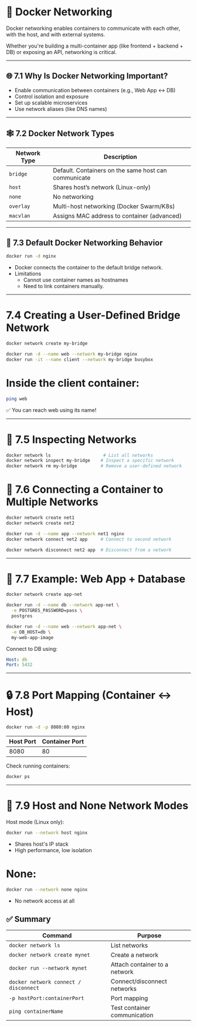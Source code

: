 # 🐳 Docker Networking

Docker networking enables containers to communicate with each other, with the host, and with external systems.

Whether you're building a multi-container app (like frontend + backend + DB) or exposing an API, networking is critical.

---

## 🌐 7.1 Why Is Docker Networking Important?

- Enable communication between containers (e.g., Web App ↔ DB)
- Control isolation and exposure
- Set up scalable microservices
- Use network aliases (like DNS names)

---

## 🕸️ 7.2 Docker Network Types

| Network Type | Description                                  |
|--------------|----------------------------------------------|
| `bridge`     | Default. Containers on the same host can communicate |
| `host`       | Shares host’s network (Linux-only)           |
| `none`       | No networking                                |
| `overlay`    | Multi-host networking (Docker Swarm/K8s)     |
| `macvlan`    | Assigns MAC address to container (advanced)  |

---

## 🔧 7.3 Default Docker Networking Behavior

```bash
docker run -d nginx
```
- Docker connects the container to the default bridge network.
- Limitations
  - Cannot use container names as hostnames
  - Need to link containers manually.

---
 # 7.4 Creating a User-Defined Bridge Network

 ```bash
docker network create my-bridge

docker run -d --name web --network my-bridge nginx
docker run -it --name client --network my-bridge busybox
```
# Inside the client container:

```bash
ping web
```
✅ You can reach web using its name!

---
# 📁 7.5 Inspecting Networks

```bash
docker network ls                    # List all networks
docker network inspect my-bridge    # Inspect a specific network
docker network rm my-bridge         # Remove a user-defined network

```
# 🔁 7.6 Connecting a Container to Multiple Networks
```bash
docker network create net1
docker network create net2

docker run -d --name app --network net1 nginx
docker network connect net2 app     # Connect to second network

docker network disconnect net2 app  # Disconnect from a network
```
---

# 🧪 7.7 Example: Web App + Database
```bash
docker network create app-net

docker run -d --name db --network app-net \
  -e POSTGRES_PASSWORD=pass \
  postgres

docker run -d --name web --network app-net \
  -e DB_HOST=db \
  my-web-app-image
```
Connect to DB using:
```yaml
Host: db
Port: 5432
```
---

# 🔒 7.8 Port Mapping (Container ↔ Host)
```bash
docker run -d -p 8080:80 nginx
```
| Host Port | Container Port |
| --------- | -------------- |
| 8080      | 80             |

Check running containers:
```bash
docker ps
```
---

# 🔐 7.9 Host and None Network Modes
Host mode (Linux only):
```bash
docker run --network host nginx
```
- Shares host's IP stack
- High performance, low isolation

# None:
```bash
docker run --network none nginx
```
- No network access at all
## ✅ Summary

| Command                          | Purpose                          |
|----------------------------------|----------------------------------|
| `docker network ls`             | List networks                    |
| `docker network create mynet`   | Create a network                 |
| `docker run --network mynet`    | Attach container to a network    |
| `docker network connect / disconnect` | Connect/disconnect networks |
| `-p hostPort:containerPort`     | Port mapping                     |
| `ping containerName`            | Test container communication     |













